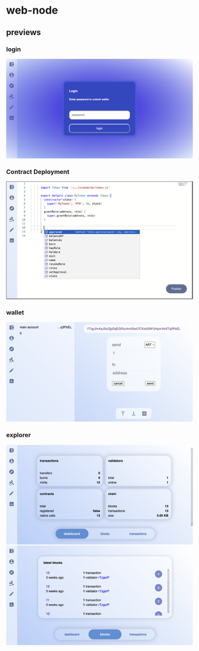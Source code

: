# web-node
 

## previews
### login

![login][login]

### Contract Deployment
![contract-deployment][contract-deployment]

### wallet
![wallet][wallet]

### explorer
![explorer][explorer]
![explorer-blocks][explorer-blocks]

[login]: assets/login.png "Login"
[contract-deployment]: assets/contract-deployment.png "Contract deployment"
[wallet]: assets/wallet.png "Wallet"
[explorer]: assets/explorer-dashboard.png "Explorer"
[explorer-blocks]: assets/explorer-blocks.png "Explorer blocks"